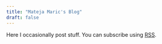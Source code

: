 ```yaml
---
title: "Mateja Maric's Blog"
draft: false
---
```


Here I occasionally post stuff. You can subscribe using <a href="index.xml">RSS</a>.
